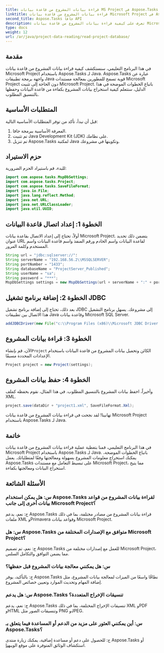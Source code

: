 ```yaml
---
title: قراءة بيانات المشروع من قاعدة بيانات MS Project في Aspose.Tasks
linktitle: قراءة بيانات المشروع من قاعدة بيانات Microsoft Project في Aspose.Tasks
second_title: Aspose.Tasks جافا API
description: تعرف على كيفية قراءة بيانات المشروع من قاعدة بيانات Microsoft Project باستخدام Aspose.Tasks لـ Java. دليل خطوة بخطوة مع أمثلة التعليمات البرمجية.
type: docs
weight: 12
url: /ar/java/project-data-reading/read-project-database/
---
```

## مقدمة
في هذا البرنامج التعليمي، سنستكشف كيفية قراءة بيانات المشروع من قاعدة بيانات Microsoft Project باستخدام Aspose.Tasks لـ Java. Aspose.Tasks عبارة عن واجهة برمجة تطبيقات Java قوية تسمح للمطورين بمعالجة مستندات Microsoft Project دون الحاجة إلى تثبيت Microsoft Project. باتباع الخطوات الموضحة في هذا الدليل، ستتعلم كيفية استخراج بيانات المشروع بكفاءة من قاعدة البيانات وحفظها بالتنسيق المطلوب.
## المتطلبات الأساسية
قبل أن نبدأ، تأكد من توفر المتطلبات الأساسية التالية:
1. المعرفة الأساسية ببرمجة جافا.
2. تم تثبيت Java Development Kit (JDK) على نظامك.
3. تم تنزيل Aspose.Tasks لمكتبة Java وتكوينها في مشروعك.

## حزم الاستيراد
للبدء، قم باستيراد الحزم الضرورية:
```java
import com.aspose.tasks.MspDbSettings;
import com.aspose.tasks.Project;
import com.aspose.tasks.SaveFileFormat;
import java.io.File;
import java.lang.reflect.Method;
import java.net.URL;
import java.net.URLClassLoader;
import java.util.UUID;
```
## الخطوة 1: إعداد اتصال قاعدة البيانات
أولاً، تحتاج إلى إعداد الاتصال بقاعدة بيانات Microsoft Project. يتضمن ذلك تحديد عنوان URL لقاعدة البيانات واسم الخادم ورقم المنفذ واسم قاعدة البيانات واسم المستخدم وكلمة المرور.
```java
String url = "jdbc:sqlserver://"؛
String serverName = "192.168.56.2\\MSSQLSERVER";
String portNumber = "1433";
String databaseName = "ProjectServer_Published";
String userName = "sa";
String password = "***";
MspDbSettings settings = new MspDbSettings(url + serverName + ":" + portNumber + ";databaseName=" + databaseName + ";user=" + userName + ";password=" + password);
```
## الخطوة 2: إضافة برنامج تشغيل JDBC
بعد ذلك، تحتاج إلى إضافة برنامج تشغيل JDBC إلى مشروعك. يسهل برنامج التشغيل هذا الاتصال بين تطبيقات Java وقاعدة بيانات Microsoft SQL Server.
```java
addJDBCDriver(new File("c:\\Program Files (x86)\\Microsoft JDBC Driver 4.0 for SQL Server\\sqljdbc_4.0\\enu\\sqljdbc4.jar"));
```
## الخطوة 3: قراءة بيانات المشروع
 الآن، قم بإنشاء`Project` الكائن وتحميل بيانات المشروع من قاعدة البيانات باستخدام الإعدادات المحددة مسبقًا.
```java
Project project = new Project(settings);
```
## الخطوة 4: حفظ بيانات المشروع
وأخيراً، احفظ بيانات المشروع بالتنسيق المطلوب. في هذا المثال، نقوم بحفظه كملف XML.
```java
project.save(dataDir + "project1.xml", SaveFileFormat.Xml);
```
تهانينا! لقد نجحت في قراءة بيانات المشروع من قاعدة بيانات Microsoft Project باستخدام Aspose.Tasks لـ Java.

## خاتمة
في هذا البرنامج التعليمي، قمنا بتغطية عملية قراءة بيانات المشروع من قاعدة بيانات Microsoft Project باستخدام Aspose.Tasks لـ Java. باتباع الخطوات الموضحة، يمكنك استخراج معلومات المشروع بسهولة ومعالجتها وفقًا لمتطلباتك. يعمل Aspose.Tasks على تبسيط التعامل مع مستندات Microsoft Project، مما يتيح استخراج البيانات ومعالجتها بكفاءة.
## الأسئلة الشائعة
### س: هل يمكن استخدام Aspose.Tasks لقراءة بيانات المشروع من قواعد بيانات أخرى إلى جانب Microsoft Project؟
ج: نعم، يدعم Aspose.Tasks قراءة بيانات المشروع من مصادر مختلفة، بما في ذلك ملفات XML وPrimavera وقواعد بيانات Microsoft Project.
### س: هل Aspose.Tasks متوافق مع الإصدارات المختلفة من Microsoft Project؟
ج: نعم، تم تصميم Aspose.Tasks للعمل مع إصدارات مختلفة من Microsoft Project، مما يضمن التوافق والتكامل السلس.
### س: هل يمكنني معالجة بيانات المشروع قبل حفظها؟
ج: بالتأكيد، يوفر Aspose.Tasks نطاقًا واسعًا من الميزات لمعالجة بيانات المشروع، مثل إضافة المهام وتحديث الموارد وتعيين خصائص المشروع.
### س: هل يدعم Aspose.Tasks تنسيقات الإخراج المتعددة؟
ج: نعم، يدعم Aspose.Tasks تنسيقات الإخراج المختلفة، بما في ذلك XML وPDF وHTML وتنسيقات الصور مثل PNG وJPEG.
### س: أين يمكنني العثور على مزيد من الدعم أو المساعدة فيما يتعلق بـ Aspose.Tasks؟
 ج: للحصول على دعم أو مساعدة إضافية، يمكنك زيارة منتدى Aspose.Tasks أو استكشاف الوثائق المتوفرة على موقع الويب[هنا](https://forum.aspose.com/c/tasks/15).